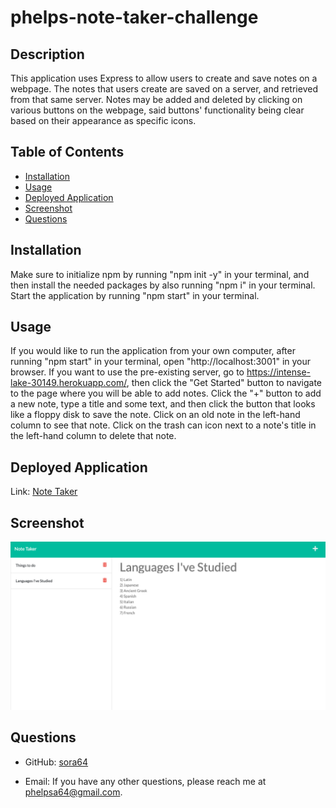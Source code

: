 
  # phelps-note-taker-challenge

  

  ## Description

  This application uses Express to allow users to create and save notes on a webpage. The notes that users create are saved on a server, and retrieved from that same server. Notes may be added and deleted by clicking on various buttons on the webpage, said buttons' functionality being clear based on their appearance as specific icons.

  ## Table of Contents

  - [Installation](#installation)
  - [Usage](#usage)
  - [Deployed Application](#deployed-application)
  - [Screenshot](#screenshot)
  - [Questions](#questions)

  

  ## Installation

  Make sure to initialize npm by running "npm init -y" in your terminal, and then install the needed packages by also running "npm i" in your terminal. Start the application by running "npm start" in your terminal.

  ## Usage

  If you would like to run the application from your own computer, after running "npm start" in your terminal, open "http://localhost:3001" in your browser. If you want to use the pre-existing server, go to https://intense-lake-30149.herokuapp.com/, then click the "Get Started" button to navigate to the page where you will be able to add notes. Click the "+" button to add a new note, type a title and some text, and then click the button that looks like a floppy disk to save the note. Click on an old note in the left-hand column to see that note. Click on the trash can icon next to a note's title in the left-hand column to delete that note.

## Deployed Application
Link: [Note Taker](https://intense-lake-30149.herokuapp.com/)


## Screenshot

  ![Screnshot of a webpage generated by the application](./noteTakerScreenshot.png)


## Questions

  - GitHub: [sora64](https://github.com/sora64/)

  - Email: If you have any other questions, please reach me at [phelpsa64@gmail.com](mailto:phelpsa64@gmail.com).